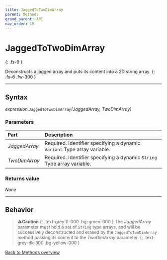 ```yaml
---
title: JaggedToTwoDimArray
parent: Methods
grand_parent: API
nav_order: 15
---
```


# JaggedToTwoDimArray
{: .fs-9 }

Deconstructs a jagged array and puts its content into a 2D string array.
{: .fs-6 .fw-300 }

---

## Syntax

*expression*.`JaggedToTwoDimArray`*(JaggedArray, TwoDimArray)*

### Parameters

<table>
<thead>
<tr>
<th style="text-align: left;">Part</th>
<th style="text-align: left;">Description</th>
</tr>
</thead>
<tbody>
<tr>
<td style="text-align: left;"><em>JaggedArray</em></td>
<td style="text-align: left;">Required. Identifier specifying a dynamic <code>Variant</code> Type array variable.</td>
</tr>
<tr>
<td style="text-align: left;"><em>TwoDimArray</em></td>
<td style="text-align: left;">Required. Identifier specifying a dynamic <code>String</code> Type array variable.</td>
</tr>
</tbody>
</table>

### Returns value

_None_

---

## Behavior

>⚠️**Caution**
>{: .text-grey-lt-000 .bg-green-000 }
>The *JaggedArray* parameter must hold a set of `String` type arrays, and will be successively deconstructed and erased by the `JaggedToTwoDimArray` method passing its content to the *TwoDimArray* parameter.
{: .text-grey-dk-300 .bg-yellow-000 }

[Back to Methods overview](https://ws-garcia.github.io/VBA-CSV-interface/api/methods/)